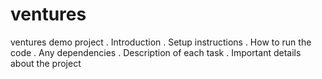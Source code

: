 # ventures
ventures demo project
. Introduction
. Setup instructions
. How to run the code
. Any dependencies
. Description of each task
. Important details about the project
